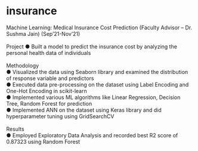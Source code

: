 # insurance

Machine Learning: Medical Insurance Cost Prediction (Faculty Advisor – Dr. Sushma Jain) 			(Sep’21-Nov’21) <br />
 <br />
Project	
● Built a model to predict the insurance cost by analyzing the personal health data of individuals <br />
 <br />
Methodology	 <br />
● Visualized the data using Seaborn library and examined the distribution of response variable and predictors <br />
● Executed data pre-processing on the dataset using Label Encoding and One-Hot Encoding in scikit-learn <br />
● Implemented various ML algorithms like Linear Regression, Decision Tree, Random Forest for prediction <br />
● Implemented ANN on the dataset using Keras library and did hyperparameter tuning using GridSearchCV <br />
 <br />
Results	 <br />
● Employed Exploratory Data Analysis and recorded best R2 score of 0.87323 using Random Forest <br />
